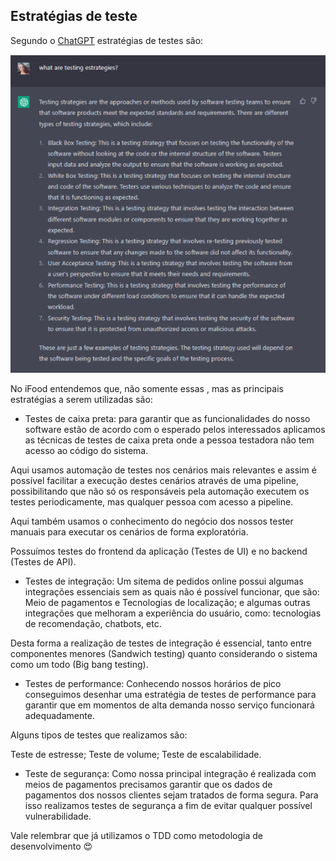 ## Estratégias de teste

Segundo o [ChatGPT](https://chat.openai.com/) estratégias de testes são:

![Estratégias de testes](/images/testes/chatGPT-testing-estrategies.PNG)


No iFood entendemos que, não somente essas , mas as principais estratégias a serem utilizadas são:

- Testes de caixa preta: para garantir que as funcionalidades do nosso software estão de acordo com o esperado pelos interessados aplicamos as técnicas de testes de caixa preta onde a pessoa testadora não tem acesso ao código do sistema.

Aqui usamos automação de testes nos cenários mais relevantes e assim é possível facilitar a execução destes cenários através de uma pipeline, possibilitando que não só os responsáveis pela automação executem os testes periodicamente, mas qualquer pessoa com acesso a pipeline.

Aqui também usamos o conhecimento do negócio dos nossos tester manuais para executar os cenários de forma exploratória.

Possuímos testes do frontend da aplicação (Testes de UI) e no backend (Testes de API).


- Testes de integração: Um sitema de pedidos online possui algumas integrações essenciais sem as quais não é possível funcionar, que são: Meio de pagamentos e  Tecnologias de localização; e algumas outras integrações que melhoram a experiência do usuário, como: tecnologias de recomendação, chatbots, etc.

Desta forma a realização de testes de integração é essencial, tanto entre componentes menores (Sandwich testing) quanto considerando o sistema como um todo (Big bang   testing).


- Testes de performance: Conhecendo nossos horários de pico conseguimos desenhar uma estratégia de testes de performance para garantir que em momentos de alta demanda nosso serviço funcionará adequadamente.

Alguns tipos de testes que realizamos são:

Teste de estresse;
Teste de volume;
Teste de escalabilidade.


- Teste de segurança: Como nossa principal integração é realizada com meios de pagamentos precisamos garantir que os dados de pagamentos dos nossos clientes sejam tratados de forma segura. Para isso realizamos testes de segurança a fim de evitar qualquer possível vulnerabilidade.


Vale relembrar que já utilizamos o TDD como metodologia de desenvolvimento 😍

